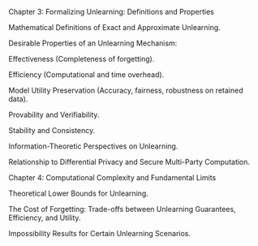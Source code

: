 Chapter 3: Formalizing Unlearning: Definitions and Properties

Mathematical Definitions of Exact and Approximate Unlearning.

Desirable Properties of an Unlearning Mechanism:

Effectiveness (Completeness of forgetting).

Efficiency (Computational and time overhead).

Model Utility Preservation (Accuracy, fairness, robustness on retained data).

Provability and Verifiability.

Stability and Consistency.

Information-Theoretic Perspectives on Unlearning.

Relationship to Differential Privacy and Secure Multi-Party Computation.

Chapter 4: Computational Complexity and Fundamental Limits

Theoretical Lower Bounds for Unlearning.

The Cost of Forgetting: Trade-offs between Unlearning Guarantees, Efficiency, and Utility.

Impossibility Results for Certain Unlearning Scenarios.
